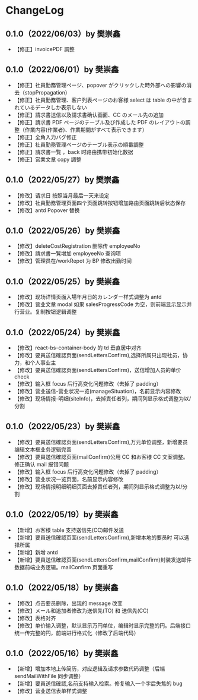 # ChangeLog

## 0.1.0（2022/06/03）by 樊崇鑫

- 【修正】invoicePDF 調整

## 0.1.0（2022/06/01）by 樊崇鑫

- 【修正】社員勤務管理ページ、popover がクリックした時外部への影響の消去（stopPropagation）
- 【修正】社員勤務管理、客户列表ページのお客様 select は table の中が含まれているデータしか表示しない
- 【修正】請求書送信以及請求書确认画面、CC のメール先の追加
- 【修正】請求書 PDF ページのテーブル及び作成した PDF のレイアウトの調整（作業内容(作業者)、作業期間がすべて表示できます）
- 【修正】全角入力バグ修正
- 【修正】社員勤務管理ページのテーブル表示の順番調整
- 【修正】請求書一覧 ，back 时路由携带初始化数据
- 【修正】営業文章 copy 調整

## 0.1.0（2022/05/27）by 樊崇鑫

- 【修改】请求日 按照当月最后一天来设定
- 【修改】社員勤務管理页面四个页面跳转按钮增加路由页面跳转后状态保存
- 【修改】antd Popover 替换

## 0.1.0（2022/05/26）by 樊崇鑫

- 【修改】deleteCostRegistration 删除传 employeeNo
- 【修改】請求書一覧增加 employeeNo 查询项
- 【修改】管理员在/workRepot 为 BP 修改出勤时间

## 0.1.0（2022/05/25）by 樊崇鑫

- 【修改】现场详情页面入場年月日的カレンダー样式调整为 antd
- 【修改】营业文章 modal 如果 salesProgressCode 为空，则前端显示显示并行营业。复制按钮逻辑调整

## 0.1.0（2022/05/24）by 樊崇鑫

- 【修改】react-bs-container-body 的 td 垂直居中对齐
- 【修改】要員送信確認页面(sendLettersConfirm),选择所属只出现社员，协力，和个人事业主
- 【修改】要員送信確認页面(sendLettersConfirm)，送信增加人员的单价 check
- 【修改】输入框 focus 后行高变化问题修改（去掉了 padding）
- 【修改】营业送信-营业状况一览(manageSituation)，名前显示内容修改
- 【修改】现场情报-明细(siteInfo)，去掉責任者列，期间列显示格式调整为以/分割

## 0.1.0（2022/05/23）by 樊崇鑫

- 【修改】要員送信確認页面(sendLettersConfirm),万元单位调整，新增要员编辑文本框业务逻辑完善
- 【修改】要員送信確認页面(mailConfirm)公用 CC 和お客様 CC 文案调整。修正确认 mail 报错问题
- 【修改】输入框 focus 后行高变化问题修改（去掉了 padding）
- 【修改】营业状况一览页面，名前显示内容修改
- 【修改】现场情报明细明细页面去掉責任者列，期间列显示格式调整为以/分割

## 0.1.0（2022/05/19）by 樊崇鑫

- 【新增】お客様 table 支持送信先(CC)邮件发送
- 【新增】要員送信確認页面(sendLettersConfirm),新增本地的要员时 可以选择所属
- 【新增】新增 antd
- 【新增】要員送信確認页面(sendLettersConfirm,mailConfirm)封装发送邮件数据前端业务逻辑。mailConfirm 页面重写

## 0.1.0（2022/05/18）by 樊崇鑫

- 【修改】点击要员删除，出现的 message 改变
- 【修改】メール和追加者修改为送信先(TO) 和 送信先(CC)
- 【修改】表格对齐
- 【修改】单价输入调整，默认显示万円单位，编辑时显示完整的円。后端接口统一传完整的円，前端进行格式化（修改了后端代码）

## 0.1.0（2022/05/16）by 樊崇鑫

- 【新增】增加本地上传简历，对应逻辑及请求参数代码调整（后端 sendMailWithFile 同步调整）
- 【新增】要員送信確認,名前支持输入检索。修复输入一个字后失焦的 bug
- 【修改】营业送信表单样式调整
